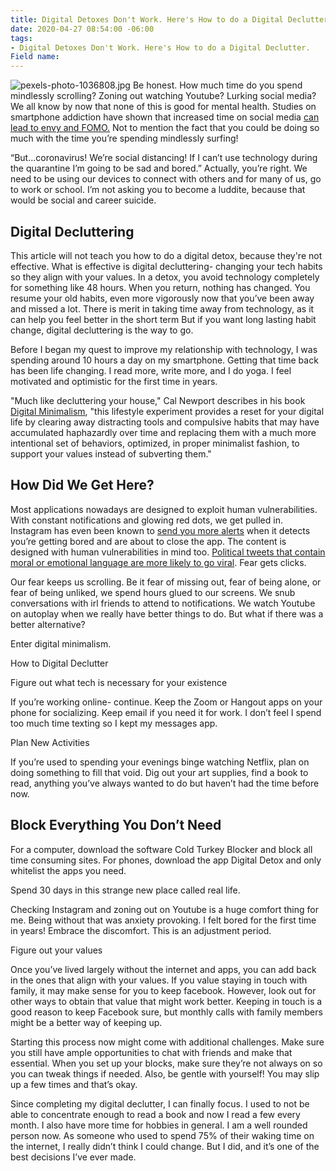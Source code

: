 ```yaml
---
title: Digital Detoxes Don't Work. Here's How to do a Digital Declutter.
date: 2020-04-27 08:54:00 -06:00
tags:
- Digital Detoxes Don't Work. Here's How to do a Digital Declutter.
Field name: 
---
```


![pexels-photo-1036808.jpg](/uploads/pexels-photo-1036808.jpg)
Be honest. How much time do you spend mindlessly scrolling? Zoning out watching Youtube? Lurking social media? We all know by now that none of this is good for mental health. Studies on smartphone addiction have shown that increased time on social media [can lead to envy and FOMO.](https://www.sciencedirect.com/science/article/pii/S2352250X15002535) Not to mention the fact that you could be doing so much with the time you’re spending mindlessly surfing!

“But...coronavirus! We’re social distancing! If I can’t use technology during the quarantine I’m going to be sad and bored.” Actually, you’re right. We need to be using our devices to connect with others and for many of us, go to work or school. I’m not asking you to become a luddite, because that would be social and career suicide.

## Digital Decluttering

This article will not teach you how to do a digital detox, because they're not effective. What is effective is digital decluttering- changing your tech habits so they align with your values. In a detox, you avoid technology completely for something like 48 hours. When you return, nothing has changed. You resume your old habits, even more vigorously now that you’ve been away and missed a lot. There is merit in taking time away from technology, as it can help you feel better in the short term But if you want long lasting habit change, digital decluttering is the way to go.

Before I began my quest to improve my relationship with technology, I was spending around 10 hours a day on my smartphone. Getting that time back has been life changing. I read more, write more, and I do yoga. I feel motivated and optimistic for the first time in years.

"Much like decluttering your house," Cal Newport describes in his book [Digital Minimalism](https://www.calnewport.com/books/digital-minimalism/), "this lifestyle experiment provides a reset for your digital life by clearing away distracting tools and compulsive habits that may have accumulated haphazardly over time and replacing them with a much more intentional set of behaviors, optimized, in proper minimalist fashion, to support your values instead of subverting them."

## How Did We Get Here?

Most applications nowadays are designed to exploit human vulnerabilities. With constant notifications and glowing red dots, we get pulled in. Instagram has even been known to [send you more alerts](https://www.reddit.com/r/assholedesign/comments/djh5of/instagram_sends_you_blank_notifications_to_make/) when it detects you’re getting bored and are about to close the app. The content is designed with human vulnerabilities in mind too. [Political tweets that contain moral or emotional language are more likely to go viral](https://www.nyu.edu/about/news-publications/news/2017/june/messages-with-moral-emotional-words-are-more-likely-to-go-viral-.html). Fear gets clicks.

Our fear keeps us scrolling. Be it fear of missing out, fear of being alone, or fear of being unliked, we spend hours glued to our screens. We snub conversations with irl friends to attend to notifications. We watch Youtube on autoplay when we really have better things to do. But what if there was a better alternative?

Enter digital minimalism.

How to Digital Declutter

Figure out what tech is necessary for your existence

If you’re working online- continue. Keep the Zoom or Hangout apps on your phone for socializing. Keep email if you need it for work. I don’t feel I spend too much time texting so I kept my messages app.

Plan New Activities

If you’re used to spending your evenings binge watching Netflix, plan on doing something to fill that void. Dig out your art supplies, find a book to read, anything you’ve always wanted to do but haven’t had the time before now.

## Block Everything You Don’t Need

For a computer, download the software Cold Turkey Blocker and block all time consuming sites. For phones, download the app Digital Detox and only whitelist the apps you need.

Spend 30 days in this strange new place called real life.

Checking Instagram and zoning out on Youtube is a huge comfort thing for me. Being without that was anxiety provoking. I felt bored for the first time in years! Embrace the discomfort. This is an adjustment period.

Figure out your values

Once you’ve lived largely without the internet and apps, you can add back in the ones that align with your values. If you value staying in touch with family, it may make sense for you to keep facebook. However, look out for other ways to obtain that value that might work better. Keeping in touch is a good reason to keep Facebook sure, but monthly calls with family members might be a better way of keeping up.

Starting this process now might come with additional challenges. Make sure you still have ample opportunities to chat with friends and make that essential. When you set up your blocks, make sure they’re not always on so you can tweak things if needed. Also, be gentle with yourself! You may slip up a few times and that’s okay.

Since completing my digital declutter, I can finally focus. I used to not be able to concentrate enough to read a book and now I read a few every month. I also have more time for hobbies in general. I am a well rounded person now. As someone who used to spend 75% of their waking time on the internet, I really didn’t think I could change. But I did, and it’s one of the best decisions I’ve ever made.